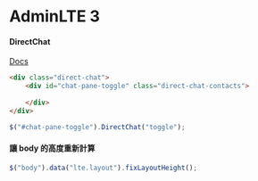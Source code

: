 # AdminLTE 3

#### DirectChat

[Docs](https://adminlte.io/docs/3.0/javascript/direct-chat.html)

```html
<div class="direct-chat">
    <div id="chat-pane-toggle" class="direct-chat-contacts">
        
    </div>
</div>
```

```js
$("#chat-pane-toggle").DirectChat("toggle");
```

#### 讓 body 的高度重新計算

```js
$("body").data("lte.layout").fixLayoutHeight();
```
